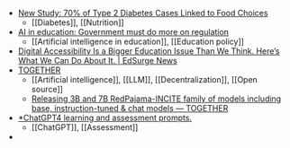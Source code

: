 - [New Study: 70% of Type 2 Diabetes Cases Linked to Food Choices](https://scitechdaily.com/new-study-70-of-type-2-diabetes-cases-linked-to-food-choices/)
	- [[Diabetes]], [[Nutrition]]
- [AI in education: Government must do more on regulation](https://schoolsweek.co.uk/government-must-do-more-to-regulate-ai-in-education/)
	- [[Artificial intelligence in education]], [[Education policy]]
- [Digital Accessibility Is a Bigger Education Issue Than We Think. Here’s What We Can Do About It. | EdSurge News](https://www.edsurge.com/news/2023-05-03-digital-accessibility-is-a-bigger-education-issue-than-we-think-here-s-what-we-can-do-about-it)
- [TOGETHER](https://www.together.xyz/)
	- [[Artificial intelligence]], [[LLM]], [[Decentralization]], [[Open source]]
	- [Releasing 3B and 7B RedPajama-INCITE family of models including base, instruction-tuned & chat models — TOGETHER](https://www.together.xyz/blog/redpajama-models-v1)
- [*ChatGPT4 learning and assessment prompts.](https://docs.google.com/document/d/e/2PACX-1vT_8h_kS5Ia4WmE_ZaYX_5XFnI4W3ChD1yM1GwJIJA7wdHRGhkQON3fSOAmyW72oa_eboPF-ADEm2QH/pub)
	- [[ChatGPT]], [[Assessment]]
-